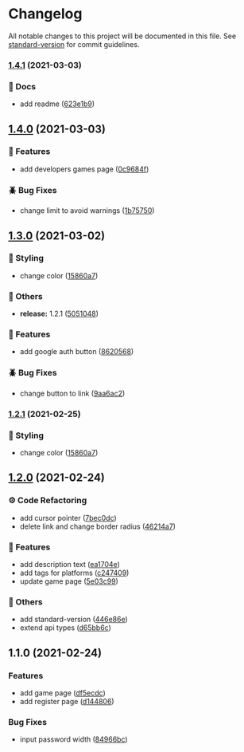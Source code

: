 # Changelog

All notable changes to this project will be documented in this file. See [standard-version](https://github.com/conventional-changelog/standard-version) for commit guidelines.

### [1.4.1](https://github.com/jeuxvue/jeu/compare/v1.4.0...v1.4.1) (2021-03-03)


### :bookmark_tabs: Docs

* add readme ([623e1b9](https://github.com/jeuxvue/jeu/commit/623e1b9aec299a12ee1f3371e4f1841061469f4a))

## [1.4.0](https://github.com/jeuxvue/jeu/compare/v1.3.0...v1.4.0) (2021-03-03)


### :purple_heart: Features

* add developers games page ([0c9684f](https://github.com/jeuxvue/jeu/commit/0c9684f6d696c6f6e38a3e12fa1a650a10b8bd62))


### :beetle: Bug Fixes

* change limit to avoid warnings ([1b75750](https://github.com/jeuxvue/jeu/commit/1b75750254339f0f572e25cc8550ad3ebc8fc709))

## [1.3.0](https://github.com/jeuxvue/jeu/compare/v1.2.0...v1.3.0) (2021-03-02)


### :art: Styling

* change color ([15860a7](https://github.com/jeuxvue/jeu/commit/15860a7e10dd03a7bfa54da95427c89fa9e82777))


### :broom: Others

* **release:** 1.2.1 ([5051048](https://github.com/jeuxvue/jeu/commit/5051048dc6ec1d725523b299409242b3e8e23378))


### :purple_heart: Features

* add google auth button ([8620568](https://github.com/jeuxvue/jeu/commit/8620568a136f500176b33855df9d9faa83aacef8))


### :beetle: Bug Fixes

* change button to link ([9aa6ac2](https://github.com/jeuxvue/jeu/commit/9aa6ac2b102d2dd984c1775a6eea102e59caa490))

### [1.2.1](https://github.com/jeuxvue/jeu/compare/v1.2.0...v1.2.1) (2021-02-25)


### :art: Styling

* change color ([15860a7](https://github.com/jeuxvue/jeu/commit/15860a7e10dd03a7bfa54da95427c89fa9e82777))

## [1.2.0](https://github.com/jeuxvue/jeu/compare/v1.1.0...v1.2.0) (2021-02-24)


### :gear: Code Refactoring

* add cursor pointer ([7bec0dc](https://github.com/jeuxvue/jeu/commit/7bec0dc2c03165a5b69205527ed056a3dfbf1b66))
* delete link and change border radius ([46214a7](https://github.com/jeuxvue/jeu/commit/46214a7895fc25f9608bc152119fc18f5aa65acb))


### :purple_heart: Features

* add description text ([ea1704e](https://github.com/jeuxvue/jeu/commit/ea1704eeae19a96fb6e501eff39b314c7b281141))
* add tags for platforms ([c247409](https://github.com/jeuxvue/jeu/commit/c247409a483a034fb80f81e58a8a21ea7c26736f))
* update game page ([5e03c99](https://github.com/jeuxvue/jeu/commit/5e03c995d660c0100ab8ab59466997fc68e457f2))


### :broom: Others

* add standard-version ([446e86e](https://github.com/jeuxvue/jeu/commit/446e86e2f6999e16f0e738f272fd937bebc26ffa))
* extend api types ([d65bb6c](https://github.com/jeuxvue/jeu/commit/d65bb6cf76984419fc7f6adcb8e852356696223a))

## 1.1.0 (2021-02-24)


### Features

* add game page ([df5ecdc](https://github.com/jeuxvue/jeu/commit/df5ecdcdcd9b28652caf914741e76a73fd3307bb))
* add register page ([d144806](https://github.com/jeuxvue/jeu/commit/d14480624d369e5f7693ae01a74440ad5b3f7241))


### Bug Fixes

* input password width ([84966bc](https://github.com/jeuxvue/jeu/commit/84966bc974254fc134d6ee1246e70301d39daabd))
